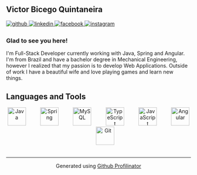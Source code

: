 ## Victor Bicego Quintaneira  
  

<a href="https://github.com/https://github.com/victorbicego" target="_blank">
<img src=https://img.shields.io/badge/github-%2324292e.svg?&style=for-the-badge&logo=github&logoColor=white alt=github style="margin-bottom: 5px;" />
</a>
<a href="https://linkedin.com/in/https://www.linkedin.com/in/victorbicego/" target="_blank">
<img src=https://img.shields.io/badge/linkedin-%231E77B5.svg?&style=for-the-badge&logo=linkedin&logoColor=white alt=linkedin style="margin-bottom: 5px;" />
</a>
<a href="https://www.facebook.com/https://www.facebook.com/victor.bicegoquintaneira" target="_blank">
<img src=https://img.shields.io/badge/facebook-%232E87FB.svg?&style=for-the-badge&logo=facebook&logoColor=white alt=facebook style="margin-bottom: 5px;" />
</a>
<a href="https://instagram.com/https://www.instagram.com/victor.bicego/" target="_blank">
<img src=https://img.shields.io/badge/instagram-%23000000.svg?&style=for-the-badge&logo=instagram&logoColor=white alt=instagram style="margin-bottom: 5px;" />
</a>  
  


### Glad to see you here!  
I'm Full-Stack Developer currently working with Java, Spring and Angular. I'm from Brazil and have a bachelor degree in Mechanical Engineering, however I realized that my passion is to develop Web Applications. Outside of work I have a beautiful wife and love playing games and learn new things.  
  

## Languages and Tools  
<div align="center">  
<img src="https://profilinator.rishav.dev/skills-assets/java-original-wordmark.svg" alt="Java" height="50"/>  
&nbsp&nbsp&nbsp&nbsp&nbsp&nbsp&nbsp&nbsp
<img src="https://profilinator.rishav.dev/skills-assets/springio-icon.svg" alt="Spring" height="50"/> 
&nbsp&nbsp&nbsp&nbsp&nbsp&nbsp&nbsp&nbsp
<img src="https://profilinator.rishav.dev/skills-assets/mysql-original-wordmark.svg" alt="MySQL" height="50"/>  
&nbsp&nbsp&nbsp&nbsp&nbsp&nbsp&nbsp&nbsp
<img src="https://profilinator.rishav.dev/skills-assets/typescript-original.svg" alt="TypeScript" height="50"/>  
&nbsp&nbsp&nbsp&nbsp&nbsp&nbsp&nbsp&nbsp
<img src="https://profilinator.rishav.dev/skills-assets/javascript-original.svg" alt="JavaScript" height="50"/>  
&nbsp&nbsp&nbsp&nbsp&nbsp&nbsp&nbsp&nbsp
<img src="https://profilinator.rishav.dev/skills-assets/angularjs-original.svg" alt="Angular" height="50"/>  
&nbsp&nbsp&nbsp&nbsp&nbsp&nbsp&nbsp&nbsp
<img src="https://profilinator.rishav.dev/skills-assets/git-scm-icon.svg" alt="Git" height="50"/>  
</div>  
  
<br />

----
<div align="center">Generated using <a href="https://profilinator.rishav.dev/" target="_blank">Github Profilinator</a></div>

